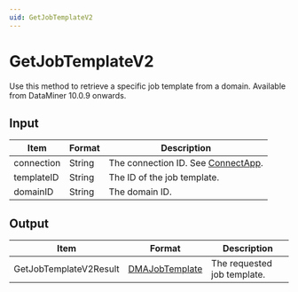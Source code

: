 ```yaml
---
uid: GetJobTemplateV2
---
```


# GetJobTemplateV2

Use this method to retrieve a specific job template from a domain. Available from DataMiner 10.0.9 onwards.

## Input

| Item       | Format | Description                                          |
|------------|--------|------------------------------------------------------|
| connection | String | The connection ID. See [ConnectApp](xref:ConnectApp). |
| templateID | String | The ID of the job template.                          |
| domainID   | String | The domain ID.                                       |

## Output

| Item                    | Format                                                       | Description                 |
|-------------------------|--------------------------------------------------------------|-----------------------------|
| GetJobTemplateV2Result | [DMAJobTemplate](xref:DMAJobTemplate) | The requested job template. |
